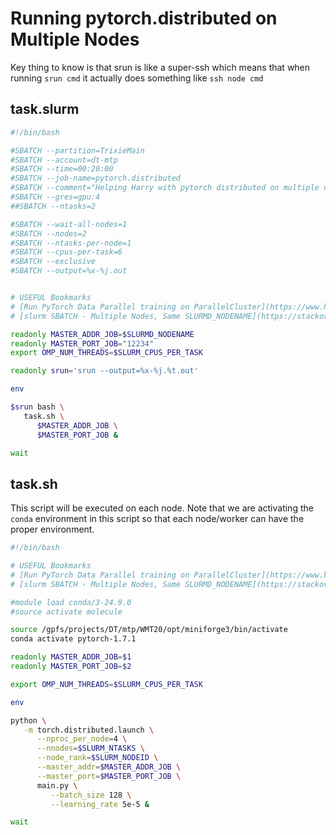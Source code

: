 # Running pytorch.distributed on Multiple Nodes

Key thing to know is that srun is like a super-ssh which means that when running `srun cmd` it actually does something like `ssh node cmd`

## task.slurm

```bash
#!/bin/bash

#SBATCH --partition=TrixieMain
#SBATCH --account=dt-mtp
#SBATCH --time=00:20:00
#SBATCH --job-name=pytorch.distributed
#SBATCH --comment="Helping Harry with pytorch distributed on multiple nodes."
#SBATCH --gres=gpu:4
##SBATCH --ntasks=2

#SBATCH --wait-all-nodes=1
#SBATCH --nodes=2
#SBATCH --ntasks-per-node=1
#SBATCH --cpus-per-task=6
#SBATCH --exclusive
#SBATCH --output=%x-%j.out


# USEFUL Bookmarks
# [Run PyTorch Data Parallel training on ParallelCluster](https://www.hpcworkshops.com/08-ml-on-parallelcluster/03-distributed-data-parallel.html)
# [slurm SBATCH - Multiple Nodes, Same SLURMD_NODENAME](https://stackoverflow.com/a/51356947)

readonly MASTER_ADDR_JOB=$SLURMD_NODENAME
readonly MASTER_PORT_JOB="12234"
export OMP_NUM_THREADS=$SLURM_CPUS_PER_TASK

readonly srun='srun --output=%x-%j.%t.out'

env

$srun bash \
   task.sh \
      $MASTER_ADDR_JOB \
      $MASTER_PORT_JOB &

wait
```

## task.sh

This script will be executed on each node.
Note that we are activating the `conda` environment in this script so that each node/worker can have the proper environment.

```bash
#!/bin/bash

# USEFUL Bookmarks
# [Run PyTorch Data Parallel training on ParallelCluster](https://www.hpcworkshops.com/08-ml-on-parallelcluster/03-distributed-data-parallel.html)
# [slurm SBATCH - Multiple Nodes, Same SLURMD_NODENAME](https://stackoverflow.com/a/51356947)

#module load conda/3-24.9.0
#source activate molecule

source /gpfs/projects/DT/mtp/WMT20/opt/miniforge3/bin/activate
conda activate pytorch-1.7.1

readonly MASTER_ADDR_JOB=$1
readonly MASTER_PORT_JOB=$2

export OMP_NUM_THREADS=$SLURM_CPUS_PER_TASK

env

python \
   -m torch.distributed.launch \
      --nproc_per_node=4 \
      --nnodes=$SLURM_NTASKS \
      --node_rank=$SLURM_NODEID \
      --master_addr=$MASTER_ADDR_JOB \
      --master_port=$MASTER_PORT_JOB \
      main.py \
         --batch_size 128 \
         --learning_rate 5e-5 &

wait
```

